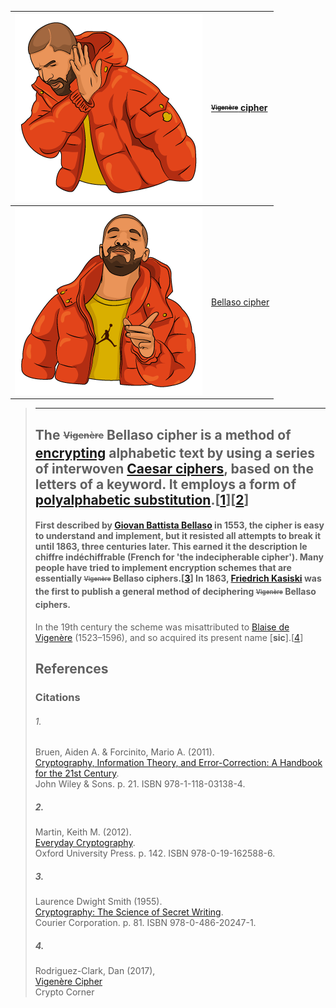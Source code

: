 ![nope](https://github.com/CSLSDS/CSLSDS.github.io/blob/master/img/nope.png?raw=true) | [<sub><sup>~~Vigenère~~</sub></sup> cipher](https://en.wikipedia.org/wiki/Vigen%C3%A8re_cipher)  
:--|:--
![yep](https://github.com/CSLSDS/CSLSDS.github.io/blob/master/img/yep.png?raw=true)| [Bellaso cipher](https://en.wikipedia.org/wiki/Vigen%C3%A8re_cipher)  

>___
> ## The <sub><sup>~~Vigenère~~</sub></sup> Bellaso cipher is a method of [encrypting](https://en.wikipedia.org/wiki/Encryption) alphabetic text by using a series of interwoven [Caesar ciphers](https://en.wikipedia.org/wiki/Caesar_cipher), based on the letters of a keyword. It employs a form of [polyalphabetic substitution](https://en.wikipedia.org/wiki/Polyalphabetic_cipher).[[1](https://github.com/CSLSDS/bellaso#1)][[2](https://github.com/CSLSDS/bellaso#2)]
>
> #### **First described by [Giovan Battista Bellaso](https://en.wikipedia.org/wiki/Giovan_Battista_Bellaso) in 1553,** the cipher is easy to understand and implement, but it resisted all attempts to break it until 1863, three centuries later. This earned it the description le chiffre indéchiffrable (French for 'the indecipherable cipher'). Many people have tried to implement encryption schemes that are essentially <sub><sup>~~Vigenère~~</sub></sup> Bellaso ciphers.[[3](https://github.com/CSLSDS/bellaso#3)] In 1863, [Friedrich Kasiski](https://en.wikipedia.org/wiki/Friedrich_Kasiski) was the first to publish a general method of deciphering <sub><sup>~~Vigenère~~</sub></sup> Bellaso ciphers.
>
>In the 19th century the scheme was misattributed to [Blaise de Vigenère](https://en.wikipedia.org/wiki/Blaise_de_Vigen%C3%A8re) (1523–1596), and so acquired its present name [__sic__].[[4](https://github.com/CSLSDS/bellaso#4)] 
>
> ## References  
> ### Citations  
>  
> ###### 1.  
> Bruen, Aiden A. & Forcinito, Mario A. (2011).  
> [Cryptography, Information Theory, and Error-Correction: A Handbook for the 21st Century](https://books.google.com/books?id=fd2LtVgFzoMC&pg=PA21).  
> John Wiley & Sons. p. 21. ISBN 978-1-118-03138-4.  
> ##### 2.  
> Martin, Keith M. (2012).  
> [Everyday Cryptography](https://books.google.com/books?id=1NHli2uzt_EC&pg=PT142).  
> Oxford University Press. p. 142. ISBN 978-0-19-162588-6.  
> ##### 3.  
> Laurence Dwight Smith (1955).  
> [Cryptography: The Science of Secret Writing](https://books.google.com/books?id=8EERL-T-ziwC&pg=PA80).  
> Courier Corporation. p. 81. ISBN 978-0-486-20247-1.  
> ##### 4.  
> Rodriguez-Clark, Dan (2017),  
> [Vigenère Cipher](https://crypto.interactive-maths.com/vigenegravere-cipher.html)  
> Crypto Corner  
